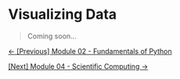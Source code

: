 # Visualizing Data

> Coming soon...

[&#8592; \[Previous\] Module 02 - Fundamentals of Python](../m02-fundamentals-of-python/) 

[\[Next\] Module 04 - Scientific Computing &#8594;](../m04-scientific-computing/)